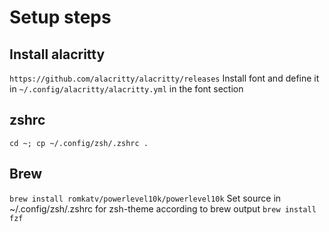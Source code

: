 # Setup steps
## Install alacritty
`https://github.com/alacritty/alacritty/releases`
Install font and define it in `~/.config/alacritty/alacritty.yml` in the font section
## zshrc
`cd ~; cp ~/.config/zsh/.zshrc .`
## Brew
`brew install romkatv/powerlevel10k/powerlevel10k`
Set source in ~/.config/zsh/.zshrc for zsh-theme according to brew output
`brew install fzf`

